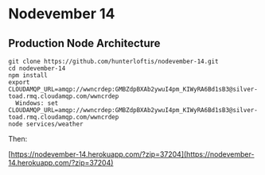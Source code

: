 # Nodevember 14

## Production Node Architecture

```
git clone https://github.com/hunterloftis/nodevember-14.git
cd nodevember-14
npm install
export CLOUDAMQP_URL=amqp://wwncrdep:GMBZdpBXAb2ywuI4pm_KIWyRA6Bd1sB3@silver-toad.rmq.cloudamqp.com/wwncrdep
  Windows: set CLOUDAMQP_URL=amqp://wwncrdep:GMBZdpBXAb2ywuI4pm_KIWyRA6Bd1sB3@silver-toad.rmq.cloudamqp.com/wwncrdep
node services/weather
```

Then:

[https://nodevember-14.herokuapp.com/?zip=37204](https://nodevember-14.herokuapp.com/?zip=37204)
